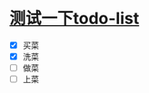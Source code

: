 # [测试一下todo-list](https://github.com/drunkwretch/drunkwretch.github.io/issues/5)

- [x] 买菜
- [x] 洗菜
- [ ] 做菜
- [ ] 上菜
